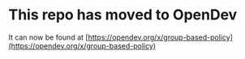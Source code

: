 # This repo has moved to OpenDev

It can now be found at [https://opendev.org/x/group-based-policy](https://opendev.org/x/group-based-policy)
